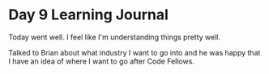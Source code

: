 # Day 9 Learning Journal

Today went well. I feel like I'm understanding things pretty well.

Talked to Brian about what industry I want to go into and he was happy that I have an idea of where I want to go after Code Fellows.
